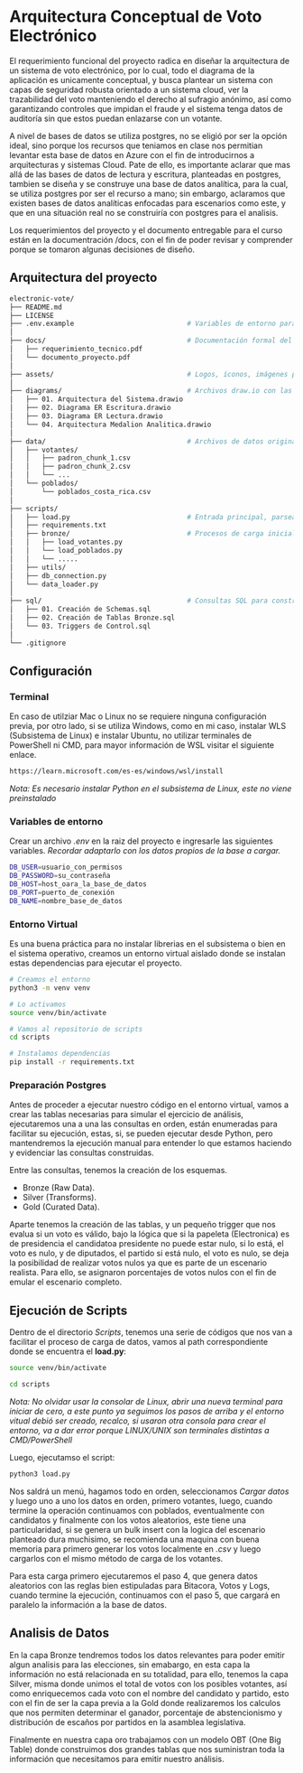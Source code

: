# Arquitectura Conceptual de Voto Electrónico
El requerimiento funcional del proyecto radica en diseñar la arquitectura de un sistema de voto electrónico, por lo cual, todo el diagrama de la aplicación
es unicamente conceptual, y busca plantear un sistema con capas de seguridad robusta orientado a un sistema cloud, ver la trazabilidad del voto manteniendo el derecho
al sufragio anónimo, así como garantizando controles que impidan el fraude y el sistema tenga datos de auditoría sin que estos puedan enlazarse con un votante.

A nivel de bases de datos se utiliza postgres, no se eligió por ser la opción ideal, sino porque los recursos que teniamos en clase nos permitian levantar esta base de datos
en Azure con el fin de introducirnos a arquitecturas y sistemas Cloud. Pate de ello, es importante aclarar que mas allá de las bases de datos de lectura y escritura, planteadas
en postgres, tambien se diseña y se construye una base de datos analítica, para la cual, se utiliza postgres por ser el recurso a mano; sin embargo, aclaramos que 
existen bases de datos analíticas enfocadas para escenarios como este, y que en una situación real no se construiría con postgres para el analisis.

Los requerimientos del proyecto y el documento entregable para el curso están en la documentración /docs, con el fin de poder revisar y comprender porque se tomaron 
algunas decisiones de diseño.

## Arquitectura del proyecto 
```bash
electronic-vote/
├── README.md
├── LICENSE 
├── .env.example                            # Variables de entorno para conexiones, deben renombrarlo y setear variables
│
├── docs/                                   # Documentación formal del proyecto
│   ├── requerimiento_tecnico.pdf
│   └── documento_proyecto.pdf
│
├── assets/                                 # Logos, íconos, imágenes para diagramas o README
│
├── diagrams/                               # Archivos draw.io con las arquitecturas conceptuales
│   ├── 01. Arquitectura del Sistema.drawio
│   ├── 02. Diagrama ER Escritura.drawio
│   ├── 03. Diagrama ER Lectura.drawio
│   └── 04. Arquitectura Medalion Analitica.drawio
│
├── data/                                   # Archivos de datos originales | No se incluyen datos, solo rutas compatibles con el sistema
│   ├── votantes/
│   │   ├── padron_chunk_1.csv
│   │   ├── padron_chunk_2.csv
│   │   └── ...
│   └── poblados/
│       └── poblados_costa_rica.csv
│
├── scripts/
│   ├── load.py                             # Entrada principal, parsea CLI y ejecuta lo necesario
│   ├── requirements.txt
│   ├── bronze/                             # Procesos de carga inicial a la base (CSV a bronze)
│   │   ├── load_votantes.py
│   │   └── load_poblados.py
│   │   └── .....
│   ├── utils/
│   ├── db_connection.py
│   └── data_loader.py
│
├── sql/                                    # Consultas SQL para construir la base de datos analítica
│   ├── 01. Creación de Schemas.sql
│   ├── 02. Creación de Tablas Bronze.sql
│   └── 03. Triggers de Control.sql
│
└── .gitignore
```

## Configuración
### Terminal
En caso de utilziar Mac o Linux no se requiere ninguna configuración previa, por otro lado, si se utiliza Windows, como en mi caso, instalar WLS (Subsistema de Linux) e instalar Ubuntu, no utilizar terminales de PowerShell ni CMD, para mayor información de WSL visitar el siguiente enlace.
```bash
https://learn.microsoft.com/es-es/windows/wsl/install
```

*Nota: Es necesario instalar Python en el subsistema de Linux, este no viene preinstalado*

### Variables de entorno
Crear un archivo *.env* en la raiz del proyecto e ingresarle las siguientes variables. *Recordar adaptarlo con los datos propios de la base a cargar.*
```bash
DB_USER=usuario_con_permisos
DB_PASSWORD=su_contraseña
DB_HOST=host_oara_la_base_de_datos
DB_PORT=puerto_de_conexión
DB_NAME=nombre_base_de_datos
```

### Entorno Virtual
Es una buena práctica para no instalar librerias en el subsistema o bien en el sistema operativo, creamos un entorno virtual aislado donde se instalan estas dependencias para ejecutar el proyecto.
```bash
# Creamos el entorno
python3 -m venv venv

# Lo activamos
source venv/bin/activate

# Vamos al repositorio de scripts
cd scripts

# Instalamos dependencias
pip install -r requirements.txt
```

### Preparación Postgres
Antes de proceder a ejecutar nuestro código en el entorno virtual, vamos a crear las tablas necesarias para simular el ejercicio de análisis, ejecutaremos una a una las consultas en orden, están enumeradas para facilitar su ejecución, estas, si, se pueden ejecutar desde Python, pero mantendremos la ejecución manual para entender lo que estamos haciendo y evidenciar las consultas construidas.

Entre las consultas, tenemos la creación de los esquemas.
- Bronze (Raw Data).
- Silver (Transforms).
- Gold (Curated Data).

Aparte tenemos la creación de las tablas, y un pequeño trigger que nos evalua si un voto es válido, bajo la lógica que si la papeleta (Electronica) es de presidencia el candidatoa presidente no puede estar nulo, si lo está, el voto es nulo, y de diputados, el partido si está nulo, el voto es nulo, se deja la posibilidad de realizar votos nulos ya que es parte de un escenario realista. Para ello, se asignaron porcentajes de votos nulos con el fin de emular el escenario completo.

## Ejecución de Scripts
Dentro de el directorio *Scripts*, tenemos una serie de códigos que nos van a facilitar el proceso de carga de datos, vamos al path correspondiente donde se encuentra el **load.py**:
```bash
source venv/bin/activate

cd scripts
```
*Nota: No olvidar usar la consolar de Linux, abrir una nueva terminal para iniciar de cero, a este punto ya seguimos los pasos de arriba y el entorno vitual debió ser creado, recalco, si usaron otra consola para crear el entorno, va a dar error porque LINUX/UNIX son terminales distintas a CMD/PowerShell*

Luego, ejecutamso el script:
```bash
python3 load.py
```

Nos saldrá un menú, hagamos todo en orden, seleccionamos *Cargar datos* y luego uno a uno los datos en orden, primero votantes, luego, cuando termine la operación continuamos con poblados, eventualmente con candidatos y finalmente con los votos aleatorios, este tiene una particularidad, si se genera un bulk insert con la logica del escenario planteado dura muchisimo, se recomienda una maquina con buena memoria para primero generar los votos localmente en *.csv* y luego cargarlos con el mismo método de carga de los votantes.

Para esta carga primero ejecutaremos el paso 4, que genera datos aleatorios con las reglas bien estipuladas para Bitacora, Votos y Logs, cuando termine la ejecución, continuamos con el paso 5, que cargará en paralelo la información a la base de datos.

## Analisis de Datos
En la capa Bronze tendremos todos los datos relevantes para poder emitir algun analisis para las elecciones, sin emabargo, en esta capa la información no está relacionada en su totalidad, para ello, tenemos la capa Silver, misma donde unimos el total de votos con los posibles votantes, así como enriquecemos cada voto con el nombre del candidato y partido, esto con el fin de ser la capa previa a la Gold donde realizaremos los calculos que nos permiten determinar el ganador, porcentaje de abstencionismo y distribución de escaños por partidos en la asamblea legislativa.

Finalmente en nuestra capa oro trabajamos con un modelo OBT (One Big Table) donde construimos dos grandes tablas que nos suministran toda la información que necesitamos para emitir nuestro análisis.